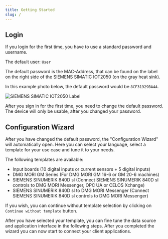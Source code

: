 ```yaml
---
title: Getting Started
slug: /
---
```


## Login

If you login for the first time, you have to use a standard password and username.

The default user: `User`

The default password is the MAC-Address, that can be found on the label on the right side of the SIEMENS SIMATIC IOT2050 (on the gray heat sink).

In this example photo below, the default password would be `8CF31929BA4A`.

![SIEMENS SIMATIC IOT2050 Label](/img/IoT2050Label.png)

After you sign in for the first time, you need to change the default password. The device will only be usable, after you changed your password.

## Configuration Wizard

After you have changed the default password, the "Configuration Wizard" will automatically open. Here you can select your language, select a template for your use case and tune it to your needs.

The following templates are available:

- Input boards (10 digital inputs or current sensors + 5 digital inputs)
- DMG MORI GM Series (For DMG MORI GM 16-6 or GM 20-6 machines)
- SIEMENS SINUMERIK 840D sl (Connect SIEMENS SINUMERIK 840D sl controls to DMG MORI Messenger, OPC UA or CELOS Xchange)
- SIEMENS SINUMERIK 840D sl to DMG MORI Messenger (Connect SIEMENS SINUMERIK 840D sl controls to DMG MORI Messenger)

If you wish, you can continue without template selection by clicking on `Continue without template` button.

After you have selected your template, you can fine tune the data source and application interface in the following steps. After you completed the wizard you can now start to connect your client applications.
